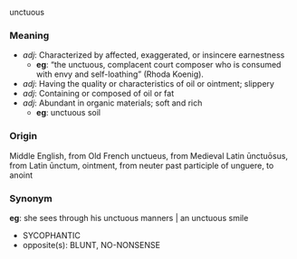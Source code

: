 unctuous
### Meaning
+ _adj_: Characterized by affected, exaggerated, or insincere earnestness
    + __eg__: “the unctuous, complacent court composer who is consumed with envy and self-loathing” (Rhoda Koenig).
+ _adj_: Having the quality or characteristics of oil or ointment; slippery
+ _adj_: Containing or composed of oil or fat
+ _adj_: Abundant in organic materials; soft and rich
    + __eg__: unctuous soil

### Origin

Middle English, from Old French unctueus, from Medieval Latin ūnctuōsus, from Latin ūnctum, ointment, from neuter past participle of unguere, to anoint

### Synonym

__eg__: she sees through his unctuous manners | an unctuous smile

+ SYCOPHANTIC
+ opposite(s): BLUNT, NO-NONSENSE


